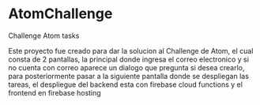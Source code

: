 # AtomChallenge
Challenge Atom tasks

Este proyecto fue creado para dar la solucion al Challenge de Atom, el cual consta de 2 pantallas, la principal donde ingresa el correo electronico y si no cuenta con correo aparece un dialogo que pregunta si desea crearlo, para posteriormente pasar a la siguiente pantalla donde se despliegan las tareas, el despliegue del backend esta con firebase cloud functions y el frontend en firebase hosting
